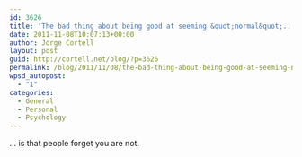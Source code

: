 ```yaml
---
id: 3626
title: 'The bad thing about being good at seeming &quot;normal&quot;...'
date: 2011-11-08T10:07:13+00:00
author: Jorge Cortell
layout: post
guid: http://cortell.net/blog/?p=3626
permalink: /blog/2011/11/08/the-bad-thing-about-being-good-at-seeming-normal/
wpsd_autopost:
  - "1"
categories:
  - General
  - Personal
  - Psychology
---
```

... is that people forget you are not.
